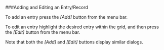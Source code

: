 ###Adding and Editing an Entry/Record

To add an entry press the *[Add]* button from the menu bar. 

To edit an entry highlight the desired entry within the grid, and 
then press the *[Edit]* button from the menu bar.

Note that both the *[Add]* and *[Edit]* buttons display similar dialogs.
